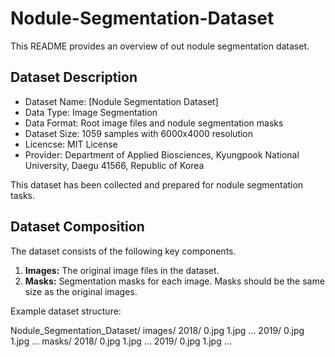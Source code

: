 # Nodule-Segmentation-Dataset

This README provides an overview of out nodule segmentation dataset.

## Dataset Description

- Dataset Name: [Nodule Segmentation Dataset]
- Data Type: Image Segmentation
- Data Format: Root image files and nodule segmentation masks
- Dataset Size: 1059 samples with 6000x4000 resolution
- Licencse: MIT License
- Provider: Department of Applied Biosciences, Kyungpook National University, Daegu 41566, Republic of Korea

This dataset has been collected and prepared for nodule segmentation tasks.

## Dataset Composition

The dataset consists of the following key components.

1. **Images:** The original image files in the dataset.
2. **Masks:** Segmentation masks for each image. Masks should be the same size as the original images.

Example dataset structure:

Nodule_Segmentation_Dataset/
  images/
    2018/
      0.jpg
      1.jpg
      ...
    2019/
      0.jpg
      1.jpg
      ...
  masks/
    2018/
      0.jpg
      1.jpg
      ...
    2019/
      0.jpg
      1.jpg
      ...
